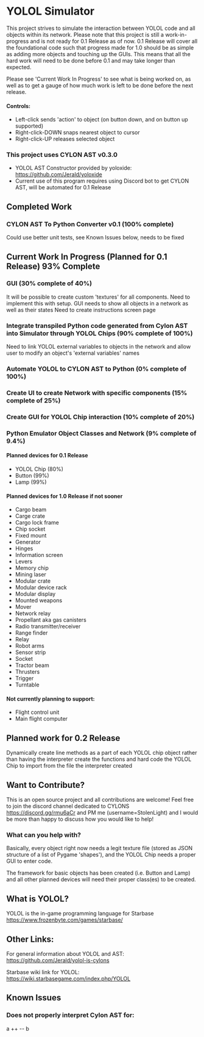 # YOLOL Simulator
This project strives to simulate the interaction between YOLOL code and all objects within its network. Please note that this project is still a work-in-progress and is not ready for 0.1 Release as of now. 0.1 Release will cover all the foundational code such that progress made for 1.0 should be as simple as adding more objects and touching up the GUIs. This means that all the hard work will need to be done before 0.1 and may take longer than expected.

Please see 'Current Work In Progress' to see what is being worked on, as well as to get a gauge of how much work is left to be done before the next release.

#### Controls:
- Left-click sends 'action' to object (on button down, and on button up supported)
- Right-click-DOWN snaps nearest object to cursor
- Right-click-UP releases selected object

### This project uses CYLON AST v0.3.0
- YOLOL AST Constructor provided by yoloxide: https://github.com/Jerald/yoloxide
- Current use of this program requires using Discord bot to get CYLON AST, will be automated for 0.1 Release

## Completed Work

### CYLON AST To Python Converter v0.1 (100% complete)
Could use better unit tests, see Known Issues below, needs to be fixed

## Current Work In Progress (Planned for 0.1 Release) 93% Complete

### GUI (30% complete of 40%)
It will be possible to create custom 'textures' for all components. Need to implement this with setup.
GUI needs to show all objects in a network as well as their states
Need to create instructions screen page

### Integrate transpiled Python code generated from Cylon AST into Simulator through YOLOL Chips (90% complete of 100%)
Need to link YOLOL external variables to objects in the network and allow user to modify an object's 'external variables' names

### Automate YOLOL to CYLON AST to Python (0% complete of 100%)

### Create UI to create Network with specific components (15% complete of 25%)

### Create GUI for YOLOL Chip interaction (10% complete of 20%)

### Python Emulator Object Classes and Network (9% complete of 9.4%)
#### Planned devices for 0.1 Release 
- YOLOL Chip (80%)
- Button (99%)
- Lamp (99%)

#### Planned devices for 1.0 Release if not sooner
- Cargo beam
- Carge crate
- Cargo lock frame
- Chip socket
- Fixed mount
- Generator
- Hinges
- Information screen
- Levers
- Memory chip
- Mining laser
- Modular crate
- Modular device rack
- Modular display
- Mounted weapons
- Mover
- Network relay
- Propellant aka gas canisters
- Radio transmitter/receiver
- Range finder
- Relay
- Robot arms
- Sensor strip
- Socket
- Tractor beam
- Thrusters
- Trigger
- Turntable

#### Not currently planning to support:
- Flight control unit
- Main flight computer

## Planned work for 0.2 Release
Dynamically create line methods as a part of each YOLOL chip object rather than having the interpreter create the functions and hard code the YOLOL Chip to import from the file the interpreter created

## Want to Contribute?
This is an open source project and all contributions are welcome! Feel free to join the discord channel dedicated to CYLONS https://discord.gg/rmu6aCr and PM me (username=StolenLight) and I would be more than happy to discuss how you would like to help!

### What can you help with? 
Basically, every object right now needs a legit texture file (stored as JSON structure of a list of Pygame 'shapes'), and the YOLOL Chip needs a proper GUI to enter code.

The framework for basic objects has been created (i.e. Button and Lamp) and all other planned devices will need their proper class(es) to be created.

## What is YOLOL?
YOLOL is the in-game programming language for Starbase https://www.frozenbyte.com/games/starbase/

## Other Links:
For general information about YOLOL and AST: https://github.com/Jerald/yolol-is-cylons

Starbase wiki link for YOLOL: https://wiki.starbasegame.com/index.php/YOLOL


## Known Issues
### Does not properly interpret Cylon AST for:
a ++ -- b
